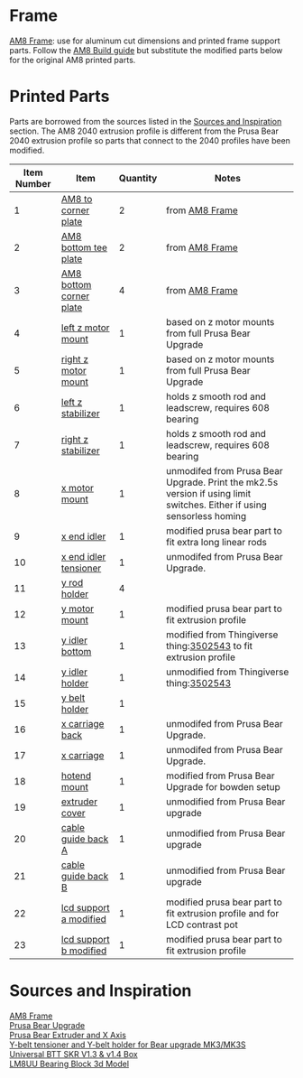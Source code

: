 # Frame
[AM8 Frame](https://www.thingiverse.com/thing:2263216): use for aluminum cut dimensions and printed frame support parts.
Follow the [AM8 Build guide](https://www.thingiverse.com/download:3592429) but substitute the modified parts below for the original AM8 printed parts.

# Printed Parts
Parts are borrowed from the sources listed in the [Sources and Inspiration](#sources-and-inspiration) section.
The AM8 2040 extrusion profile is different from the Prusa Bear 2040 extrusion profile so parts that connect to the 2040 profiles have been modified.

Item Number | Item | Quantity | Notes
------------|------|----------|------
1 | [AM8 to corner plate](CAD/stl/2_Top_Corner_Plate.stl) | 2 | from [AM8 Frame](https://www.thingiverse.com/thing:2263216)
2 | [AM8 bottom tee plate](CAD/stl/2_Bottom_Tee_Plate.stl) | 2 | from [AM8 Frame](https://www.thingiverse.com/thing:2263216)
3 | [AM8 bottom corner plate](CAD/stl/4_Bottom_Corner_Plate.stl) | 4 | from [AM8 Frame](https://www.thingiverse.com/thing:2263216)
4 | [left z motor mount](CAD/stl/z_motor_mount_left.stl) | 1 | based on z motor mounts from full Prusa Bear Upgrade
5 | [right z motor mount](CAD/stl/z_motor_mount_right.stl) | 1 | based on z motor mounts from full Prusa Bear Upgrade
6 | [left z stabilizer](CAD/stl/z_stabilizer_left.stl) | 1 | holds z smooth rod and leadscrew, requires 608 bearing
7 | [right z stabilizer](CAD/stl/z_stabilizer_right.stl) | 1 | holds z smooth rod and leadscrew, requires 608 bearing
8 | [x motor mount](CAD/stl/x_end_motor.stl) | 1 | unmodifed from Prusa Bear Upgrade. Print the mk2.5s version if using limit switches. Either if using sensorless homing
9 | [x end idler](CAD/stl/x_end_idler_modified.stl) | 1 | modified prusa bear part to fit extra long linear rods
10 | [x end idler tensioner](CAD/stl/x_end_idler_tensioner.stl) | 1 | unmodifed from Prusa Bear Upgrade.
11 | [y rod holder](CAD/stl/y_rod_holder.stl) | 4 | 
12 | [y motor mount](CAD/stl/y_motor_mount_modified.stl) | 1 | modified prusa bear part to fit extrusion profile
13 | [y idler bottom](CAD/stl/y_idler_bottom_modified.stl) | 1 | modified from Thingiverse thing:[3502543](https://www.thingiverse.com/thing:3502543) to fit extrusion profile
14 | [y idler holder](CAD/stl/y_idler_holder_Bear_RHD.stp) | 1 | unmodified from Thingiverse thing:[3502543](https://www.thingiverse.com/thing:3502543)
15 |[y belt holder](CAD/stl/y_belt_holder.stl) | 1 |
16 | [x carriage back](CAD/stl/x_carriage_back.stl) | 1 | unmodifed from Prusa Bear Upgrade.
17 | [x carriage](CAD/stl/x_carriage.stl) | 1 | unmodifed from Prusa Bear Upgrade.
18 | [hotend mount](CAD/stl/hotend_mount_modified.stl) | 1 | modified from Prusa Bear Upgrade for bowden setup
19 | [extruder cover](CAD/stl/extruder_cover.stl) | 1 | unmodified from Prusa Bear upgrade
20 | [cable guide back A](CAD/stl/cable_guide_back_a.stl) | 1 | unmodified from Prusa Bear upgrade
21 | [cable guide back B](CAD/stl/cable_guide_back_b.stl) | 1 | unmodified from Prusa Bear upgrade
22 | [lcd support a modified](CAD/stl/lcd_support_a_modified.stl) | 1 | modified prusa bear part to fit extrusion profile and for LCD contrast pot
23 | [lcd support b modified](CAD/stl/lcd_support_b_modified.stl) | 1 | modified prusa bear part to fit extrusion profile

# Sources and Inspiration

[AM8 Frame](https://www.thingiverse.com/thing:2263216)  
[Prusa Bear Upgrade](https://github.com/gregsaun/prusa_i3_bear_upgrade)  
[Prusa Bear Extruder and X Axis](https://github.com/gregsaun/bear_extruder_and_x_axis)  
[Y-belt tensioner and Y-belt holder for Bear upgrade MK3/MK3S](https://www.thingiverse.com/thing:3502543)  
[Universal BTT SKR V1.3 & v1.4 Box](https://www.thingiverse.com/thing:4178177)  
[LM8UU Bearing Block 3d Model](https://grabcad.com/library/lm8uu-bearing-block-1)  
